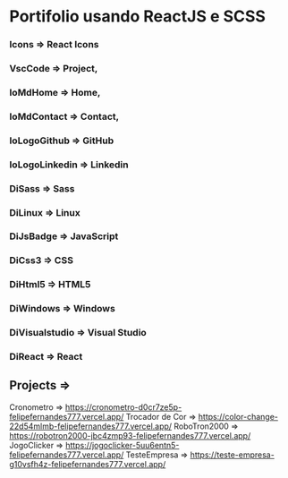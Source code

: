 # Portifolio usando ReactJS e SCSS

### Icons => React Icons

### VscCode => Project,

### IoMdHome => Home,

### IoMdContact => Contact,

### IoLogoGithub => GitHub

### IoLogoLinkedin => Linkedin

### DiSass => Sass

### DiLinux => Linux

### DiJsBadge => JavaScript

### DiCss3 => CSS

### DiHtml5 => HTML5

### DiWindows => Windows

### DiVisualstudio => Visual Studio

### DiReact => React

## Projects =>

Cronometro => https://cronometro-d0cr7ze5p-felipefernandes777.vercel.app/
Trocador de Cor => https://color-change-22d54mlmb-felipefernandes777.vercel.app/
RoboTron2000 => https://robotron2000-jbc4zmp93-felipefernandes777.vercel.app/
JogoClicker => https://jogoclicker-5uu6entn5-felipefernandes777.vercel.app/
TesteEmpresa => https://teste-empresa-g10vsfh4z-felipefernandes777.vercel.app/
